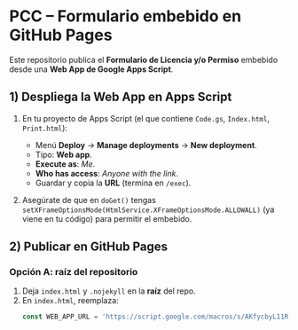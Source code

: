 # PCC – Formulario embebido en GitHub Pages

Este repositorio publica el **Formulario de Licencia y/o Permiso** embebido desde una **Web App de Google Apps Script**.

## 1) Despliega la Web App en Apps Script

1. En tu proyecto de Apps Script (el que contiene `Code.gs`, `Index.html`, `Print.html`):
   - Menú **Deploy** → **Manage deployments** → **New deployment**.
   - Tipo: **Web app**.
   - **Execute as**: *Me*.
   - **Who has access**: *Anyone with the link*.
   - Guardar y copia la **URL** (termina en `/exec`).

2. Asegúrate de que en `doGet()` tengas `setXFrameOptionsMode(HtmlService.XFrameOptionsMode.ALLOWALL)` (ya viene en tu código) para permitir el embebido.

## 2) Publicar en GitHub Pages

### Opción A: raíz del repositorio
1. Deja `index.html` y `.nojekyll` en la **raíz** del repo.
2. En `index.html`, reemplaza:
   ```js
   const WEB_APP_URL = 'https://script.google.com/macros/s/AKfycbyL11Rgc-oQeFI2GgUfG9s0Bs42V8cjqA-SylCyE7RRqr0ShfIDZEnur3ituyQou-NYFQ/exec';
